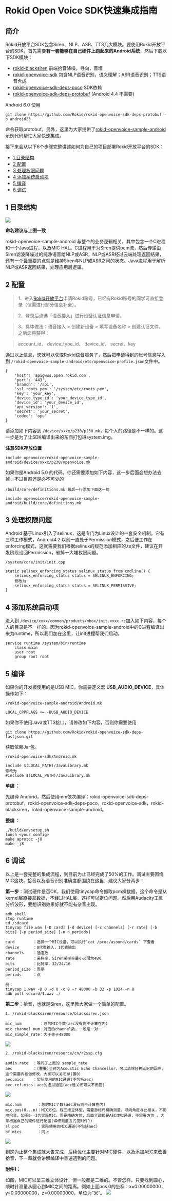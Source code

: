 # Rokid Open Voice SDK快速集成指南

## 简介

Rokid开放平台SDK包含Siren、NLP、ASR、TTS几大模块。要使用Rokid开放平台的SDK，首先需要**有一套能够在自己硬件上跑起来的Android系统**，然后下载以下SDK模块：

- [rokid-blacksiren](https://github.com/Rokid/rokid-blacksiren.git) 前端拾音降噪，寻向，音墙
- [rokid-openvoice-sdk](https://github.com/Rokid/rokid-openvoice-sdk.git) 包含NLP语音识别，语义理解；ASR语音识别；TTS语音合成
- [rokid-openvoice-sdk-deps-poco](https://github.com/Rokid/rokid-openvoice-sdk-deps-poco.git)  SDK依赖
- [rokid-openvoice-sdk-deps-protobuf](https://github.com/Rokid/rokid-openvoice-sdk-deps-protobuf) (Android 4.4 不需要)

Android 6.0 使用 

```
git clone https://github.com/Rokid/rokid-openvoice-sdk-deps-protobuf -b android23
``` 

命令获取protobuf。另外，这里为大家提供了[rokid-openvoice-sample-android](https://github.com/Rokid/rokid-openvoice-sample-android.git)示例代码帮忙大家快速集成。

接下来会从以下6个步骤完整讲述如何为自己的项目部署Rokid开放平台的SDK：

- [1 目录结构](#1-目录结构)
- [2 配置](#2-配置)
- [3 处理权限问题](#3-处理权限问题)
- [4 添加系统启动项](#4-添加系统启动项)
- [5 编译](#5-编译)
- [6 调试](#6-调试)

## 1 目录结构
![](images/menu.png)

**命名建议与上图一致**

 rokid-openvoice-sample-android 与整个的业务逻辑相关，其中包含一个C进程和一个Java进程，以及MIC HAL。C进程用于为Siren提供pcm流，然后传递由Siren滤波降噪过的纯净语音给NLP或ASR，NLP或ASR经过云端处理返回结果，还有一个最重要的点就是维持Siren与NLP或ASR之间的状态。Java进程用于解析NLP或ASR返回结果，处理应用层逻辑。

## 2 配置

> 1、进入[Rokid开放平台](https://developer.rokid.com/)申请Rokid账号，已经有Rokid账号的同学可直接登录（但需进行部分信息补全）。

> 2、登录后点选「语音接入」进行设备认证信息申请。

> 3、具体做法：语音接入 &gt; 创建新设备 &gt; 填写设备名称 &gt; 创建认证文件。之后您将获得：

> account_id、
device_type_id、
device_id、
secret、key

通过以上信息，您就可以获取Rokid语音服务了，然后把申请得到的账号信息写入到 `/rokid-openvoice-sample-android/etc/openvoice-profile.json`文件中。

    {
	    'host': 'apigwws.open.rokid.com',
	    'port': '443',
	    'branch': '/api',
	    'ssl_roots_pem': '/system/etc/roots.pem',
	    'key': 'your_key',
	    'device_type_id': 'your_device_type_id',
	    'device_id': 'your_device_id',
	    'api_version': '1',
	    'secret': 'your_secret',
	    'codec': 'opu'
    }

请添加如下内容到 `/device/xxxx/p230/p230.mk`，每个人的路径是不一样的。这一步是为了让SDK编译出来的东西打包进system.img。
	
**注意SDK存放位置**

    include openvoice/rokid-openvoice-sample-android/device/xxxx/p230/openvoice.mk

如果你是Android 5.0 的代码，你还需要添加如下内容，这一步后面会想办法去掉，不过目前还是必不可少的

    /build/core/definitions.mk 最后一行添加下面这一句

    include openvoice/rokid-openvoice-sample-android/build/core/definitions.mk

## 3 处理权限问题

Android 基于Linux引入了selinux，这是专门为Linux设计的一套安全机制。它有三种工作模式，Android4.2 以前一直处于Permission模式，之后便工作在enforcing模式，这就需要我们根据selinux的规范添加相应的.te文件，建议在开发阶段设回Permission，省掉一大堆权限问题。

	/system/core/init/init.cpp 

	static selinux_enforcing_status selinux_status_from_cmdline() {
    	selinux_enforcing_status status = SELINUX_ENFORCING;
    	修改为
    	selinux_enforcing_status status = SELINUX_PERMISSIVE;
    }  

## 4 添加系统启动项

进入到 `/device/xxxx/common/products/mbox/init.xxxx.rc`加入如下内容，每个人的目录是不一样的。因为rokid-openvoice-sample-android中的C进程编译出来为runtime，所以我们加在这里，让init进程帮我们启动。

    service runtime /system/bin/runtime
        class main
        user root
        group root root 

## 5 编译

如果你的开发板使用的是USB MIC，你需要定义宏 **USB_AUDIO_DEVICE**，具体操作如下：

    /rokid-openvoice-sample-android/Android.mk

    LOCAL_CPPFLAGS += -DUSB_AUDIO_DEVICE

如果你不使用Java或TTS接口，请修改如下内容，否则你需要使用 

```
git clone https://github.com/Rokid/rokid-openvoice-sdk-deps-fastjson.git
```

获取依赖Jar包。
    
    /rokid-openvoice-sdk/Android.mk
    
    include $(LOCAL_PATH)/JavaLibrary.mk
    修改为
    #include $(LOCAL_PATH)/JavaLibrary.mk

**单编 ：**

先编译 Andorid，然后使用mm依次编译：rokid-openvoice-sdk-deps-protobuf，rokid-openvoice-sdk-deps-poco，rokid-openvoice-sdk，rokid-blacksiren，rokid-openvoice-sample-android。

**整编 ：**

    ./build/envsetup.sh
    lunch <your config>
    make aprotoc -j8
    make -j8


## 6 调试

以上是一套完整的集成流程，到目前为止已经完成了50%的工作。调试主要围绕MIC这块，拾音以及语音识别准确度都围绕在这里，建议大家分两步：

**第一步**：测试硬件是否OK，我们使用tinycap命令抓取pcm裸数据，这个命令是从kernel层直接拿数据，不经过HAL层，这样可以定位问题。然后用Audacity工具分析波形，要想识别效果好就不能有杂音出现。
    
    adb shell
    stop runtime
    cd /sdcard
    tinycap file.wav [-D card] [-d device] [-c channels] [-r rate] [-b bits] [-p period_size] [-n n_periods]
    
    card        ：选择一个MIC设备，可以执行`cat /proc/asound/cards` 下查看
    device      ：0代表输入，1代表输出
    channels    ：通道数
    rate        ：采样率，Siren采样率最小必须为48K
    bits        ：比特率，32/24/16
    period_size ：周期
    periods     ：点

    例：
    tinycap 1.wav -D 0 -d 0 -c 8 -r 48000 -b 32 -p 1024 -n 8
    adb pull sdcard/1.wav ./

**第二步**：拾音，也就是Siren，这里教大家做一个简单的配置。

    1. /rokid-blacksiren/resource/blacksiren.json 
    
    mic_num        ：总的MIC个数(aec没有则不计算在内)
    mic_channel_num：对应的channel数，一般是一对一
    mic_simple_rate：大于等于48000

![](images/config1.png)

    2. /rokid-blacksiren/resource/cn/r2ssp.cfg

    audio.rate  ：等同于上面的 sample_rate
    aec         ：(重要)全称为Acoustic Echo Chancellor，可以消除各种延迟的回声，这个需要内核做修改，大家可以关闭掉(置0)
    aec.mics    ：实际使用的MIC通道(不包括aec)
    aec.ref.mics：aec的虚拟通道(aec是关闭可以不用管)

![](images/config2.png)

    mic.num       ：总的MIC个数(aec没有则不计算在内)
    mic.pos(0...n)：MIC方位，程三维立体型，需要游标尺精确测量，寻向角度与此相关，不影响拾音。如图0--3为实际MIC，需要精确方位，后面全部都是AEC虚拟通道，不需要方位 。大家根据自己的硬件进行配置(详细测量方式见附件1)
    sl.poc        ：实际使用的MIC通道(不包括aec)
    bf.mics       ：同上

![](images/config3.png)

到这为止整个集成就大告完成，后续优化主要针对MIC硬件，以及添加AEC来改善拾音，下一章就会讲解编译中普遍遇到的问题。

**附件1：**

如图，MIC可以呈三维立体设计，但一般都是二维的。不管怎样，只要找到圆心，顺时针测量从圆心到MIC之间的距离。例如上面pos.0的坐标：x=0.00000000，y=0.03000000，z=0.00000000，单位为”米“。
![](images/MIC.png)


